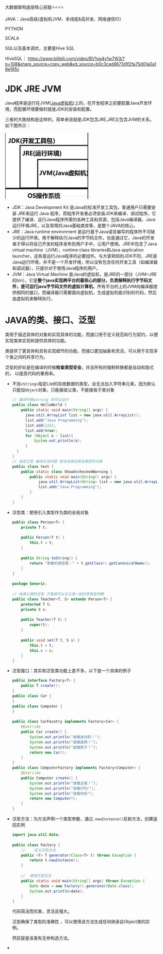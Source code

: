 大数据架构底层核心技能⭐️⭐️⭐️⭐️

JAVA：Java高级(虚拟机JVM、多线程&高并发、网络通信IO）

PYTHON

SCALA

SQL以及基本调优，主要是Hive SQL



HiveSQL： https://www.bilibili.com/video/BV1og4y1w7W3/?p=108&share_source=copy_web&vd_source=b0c3cad8671d1f2fa75d01a0a18e195c

# JDK JRE JVM

Java程序是运行在JVM([Java虚拟机](https://so.csdn.net/so/search?q=Java虚拟机&spm=1001.2101.3001.7020))上的，在开发程序之前要配置Java开发环境，而配置环境要做的就是JDK的安装和配置。

三者的大致结构是这样的，简单来说就是JDK包含JRE,JRE又包含JVM的关系。如下图所示：

<img src="assets/image-20230818184432597.png" alt="image-20230818184432597" style="zoom:50%;" />

- JDK：Java Development Kit 是Java的标准开发工具包，普通用户只需要安装 JRE来运行 Java 程序。而程序开发者必须安装JDK来编译、调试程序。它提供了编译、运行Java程序所需的各种工具和资源，包括Java编译器、Java运行环境JRE，以及常用的Java基础类库等，是整个JAVA的核心。
- JRE：Java runtime environment 是运行基于Java语言编写的程序所不可缺少的运行环境，用于解释执行Java的字节码文件。也是通过它，Java的开发者才得以将自己开发的程序发布到用户手中，让用户使用。JRE中包含了Java virtual machine（JVM），runtime class libraries和Java application launcher，这些是运行Java程序的必要组件。与大家熟知的JDK不同，JRE是Java运行环境，并不是一个开发环境，所以没有包含任何开发工具（如编译器和调试器），只是针对于使用Java程序的用户。
- JVM：Java Virtual Machine 是Java的虚拟机，是JRE的一部分（JVM=JRE的bin）。它是**整个java实现跨平台的最核心的部分，负责解释执行字节码文件，是可运行java字节码文件的虚拟计算机**。所有平台的上的JVM向编译器提供相同的接口，而编译器只需要面向虚拟机，生成虚拟机能识别的代码，然后由虚拟机来解释执行。



# JAVA的类、接口、泛型

类用于描述具体的对象和实现具体的功能，而接口用于定义规范和行为契约，以便实现类来实现和提供具体的功能。

类提供了更具体和具有实现细节的功能，而接口更加抽象和灵活，可以用于实现多个类之间的共享行为。

泛型的好处是在编译的时候**检查类型安全**，并且所有的强制转换都是自动和隐式的， 以提高代码的重用率。 

- 不加`<String>`指定List的存放数据的类型，会无法加入字符串元素，因为默认只能加`Object`对象，只能接收父类，不能接收子类对象

  ```java
  // 编译时报warning 但可以运行
  public class HelloWorld {
      public static void main(String[] args) {
  		java.util.ArrayList list = new java.util.ArrayList();
  		list.add("Java Programming"); 
  		list.add(123);  
  		list.add(true); 
  		for (Object o : list){
  			System.out.println(o);
  		}
  	}
  }
  // 指定泛型 编译也没问题 但没法再加其他类型的元素
  public class test {
      public static class ShowUncheckedWarning {
          public static void main(String[] args) {  
              java.util.ArrayList<String> list = new java.util.ArrayList<String>();
              list.add("Java Programming");
          }
      }
  }
  ```

- 泛型类：使用引入类型作为类的全局对象

  ```java
  public class Person<T> {
      private T t;
  
      public Person(T t) {
          this.t = t;
      }
  
      public String toString() {
          return "参数的类型是：" + t.getClass().getCanonicalName();
      }
  }
  
  package Generic;
  
  // 继承父类的泛型 子类就可以与父类一起共享类型参数
  public class Teacher<T, S> extends Person<T> {
      protected T t;
      private S s;
  
      public Teacher(T t) {
          super(t);
      }
  
      public void set(T t, S s) {
          this.t = t;
          this.s = s;
      }
  }
  ```

- 泛型接口：其实和泛型类功能上差不多，以下是一个具体的例子

  ```java
  public interface Factory<T> {
      public T create();
  }
  public class Car {
  }
  public class Computer {
  }
  
  public class CarFacotry implements Factory<Car> {
      @Override
      public Car create() {
          System.out.println("装载发动机！");
          System.out.println("装载座椅！");
          System.out.println("装载轮子！");
          return new Car();
      }
  }
  public class ComputerFactory implements Factory<Computer> {
      @Override
      public Computer create() {
          System.out.println("装载主板！");
          System.out.println("装载CPU!");
          System.out.println("装载内存");
          return new Computer();
      }
  }
  ```

  

- 泛型方法：为方法声明一个类型参数，通过`.newInstance()`反射方法，创建返回实例

  ```java
  import java.util.Date;
  
  public class Factory {
      //    定义泛型方法
      public <T> T generator(Class<T> t) throws Exception {
          return t.newInstance();
      }
  
      //  使用泛型方法
      public static void main(String[] args) throws Exception {
          Date date = new Factory().generator(Date.class);
          System.out.println(date);
      }
  }
  ```

  代码简洁而优美，灵活且强大。

  泛型确保了类型的准确性 ，可以使用该方法生成任何继承自Object类的实例。 

  然前提是该类有无参构造方法。

- 
